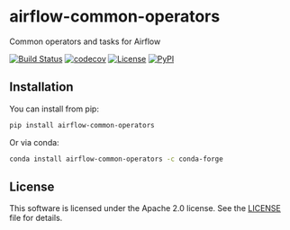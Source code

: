# airflow-common-operators

Common operators and tasks for Airflow

[![Build Status](https://github.com/airflow-laminar/airflow-common-operators/actions/workflows/build.yml/badge.svg?branch=main&event=push)](https://github.com/airflow-laminar/airflow-common-operators/actions/workflows/build.yml)
[![codecov](https://codecov.io/gh/airflow-laminar/airflow-common-operators/branch/main/graph/badge.svg)](https://codecov.io/gh/airflow-laminar/airflow-common-operators)
[![License](https://img.shields.io/github/license/airflow-laminar/airflow-common-operators)](https://github.com/airflow-laminar/airflow-common-operators)
[![PyPI](https://img.shields.io/pypi/v/airflow-common-operators.svg)](https://pypi.python.org/pypi/airflow-common-operators)

## Installation

You can install from pip:

```bash
pip install airflow-common-operators
```

Or via conda:

```bash
conda install airflow-common-operators -c conda-forge
```

## License

This software is licensed under the Apache 2.0 license. See the [LICENSE](LICENSE) file for details.

